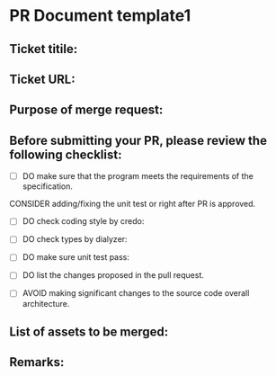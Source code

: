 # PR Document template1

## Ticket titile:

## Ticket URL:

## Purpose of merge request:

## Before submitting your PR, please review the following checklist:

- [ ] DO make sure that the program meets the requirements of the specification.

CONSIDER adding/fixing the unit test or right after PR is approved.
- [ ] DO check coding style by credo:

- [ ] DO check types by dialyzer:

- [ ] DO make sure unit test pass:

- [ ] DO list the changes proposed in the pull request.

- [ ] AVOID making significant changes to the source code overall architecture.

## List of assets to be merged:

## Remarks:
